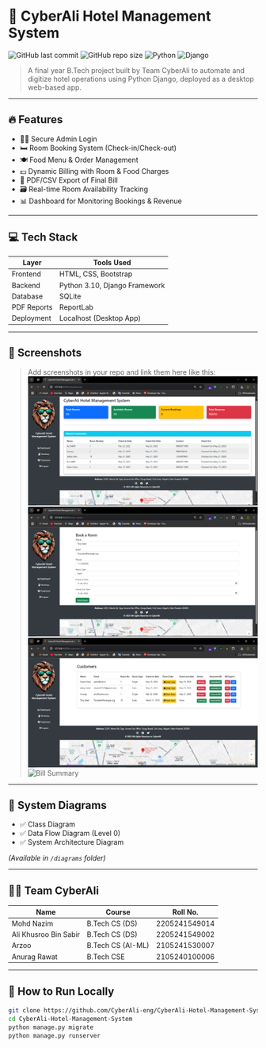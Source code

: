 # 🏨 CyberAli Hotel Management System

![GitHub last commit](https://img.shields.io/github/last-commit/CyberAli-eng/CyberAli-Hotel-Management-System)
![GitHub repo size](https://img.shields.io/github/repo-size/CyberAli-eng/CyberAli-Hotel-Management-System)
![Python](https://img.shields.io/badge/Built%20With-Python%203.10-blue)
![Django](https://img.shields.io/badge/Framework-Django%204.x-green)

> A final year B.Tech project built by Team CyberAli to automate and digitize hotel operations using Python Django, deployed as a desktop web-based app.

---

## 🔥 Features

- 🧑‍💼 Secure Admin Login
- 🛏️ Room Booking System (Check-in/Check-out)
- 🍽️ Food Menu & Order Management
- 💵 Dynamic Billing with Room & Food Charges
- 📄 PDF/CSV Export of Final Bill
- 🗃️ Real-time Room Availability Tracking
- 📊 Dashboard for Monitoring Bookings & Revenue

---

## 💻 Tech Stack

| Layer        | Tools Used                    |
|--------------|-------------------------------|
| Frontend     | HTML, CSS, Bootstrap          |
| Backend      | Python 3.10, Django Framework |
| Database     | SQLite                        |
| PDF Reports  | ReportLab                     |
| Deployment   | Localhost (Desktop App)       |

---

## 📸 Screenshots

> Add screenshots in your repo and link them here like this:
![Dashboard](screenshots/dashboard.png)  
![Book Room](screenshots/book_room.png)  
![Customer List](screenshots/customer_list.png)  
![Bill Summary](screenshots/bill_summary.png)
---

## 🧠 System Diagrams

- ✅ Class Diagram
- ✅ Data Flow Diagram (Level 0)
- ✅ System Architecture Diagram

*(Available in `/diagrams` folder)*

---

## 👨‍💻 Team CyberAli

| Name                 | Course               | Roll No.           |
|----------------------|----------------------|---------------------|
| Mohd Nazim           | B.Tech CS (DS)       | 2205241549014       |
| Ali Khusroo Bin Sabir| B.Tech CS (DS)       | 2205241549002       |
| Arzoo                | B.Tech CS (AI-ML)    | 2105241530007       |
| Anurag Rawat         | B.Tech CSE           | 2105240100006       |

---

## 📁 How to Run Locally

```bash
git clone https://github.com/CyberAli-eng/CyberAli-Hotel-Management-System.git
cd CyberAli-Hotel-Management-System
python manage.py migrate
python manage.py runserver
